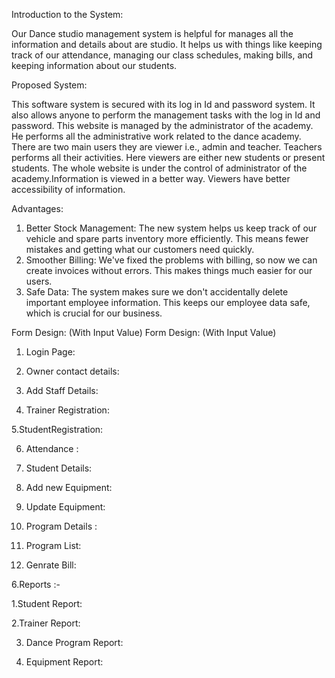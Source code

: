 Introduction to the System:

  Our  Dance studio management system is helpful for manages all the information and details about are studio. It helps us with things like keeping track of our attendance, managing our class schedules, making bills, and keeping information about our students.

Proposed System:

This software system is secured with its log in Id and password system. It also allows anyone to perform the management tasks with the log in Id and password. This website is managed by the administrator of the academy. He performs all the administrative work related to the dance academy. There are two main users they are viewer i.e., admin and teacher. Teachers performs all their activities. Here viewers are either new students or present students. The whole website is under the control of administrator of the academy.Information is viewed in a better way. Viewers have better accessibility of information.

Advantages:
1. Better Stock Management: The new system helps us keep track of our vehicle and spare parts inventory more efficiently. This means fewer mistakes and getting what our customers need quickly.
2. Smoother Billing: We've fixed the problems with billing, so now we can create invoices without errors. This makes things much easier for our users.
3. Safe Data: The system makes sure we don't accidentally delete important employee information. This keeps our employee data safe, which is crucial for our business.

Form Design:  (With Input Value)
Form Design:  (With Input Value)

1. Login Page:
  


2. Owner contact details:  



3. Add Staff Details: 



4. Trainer Registration: 


5.StudentRegistration:


 
 6. Attendance :




7. Student Details:



8. Add new Equipment: 



9. Update Equipment: 



10. Program Details :



11. Program List:



12. Genrate Bill:



6.Reports :-

1.Student Report: 




2.Trainer Report:



3. Dance Program Report:


4. Equipment Report:

